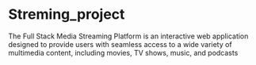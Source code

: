 # Streming_project
 The Full Stack Media Streaming Platform is an interactive web application designed to provide users with seamless access to a wide variety of multimedia content, including movies, TV shows, music, and podcasts
